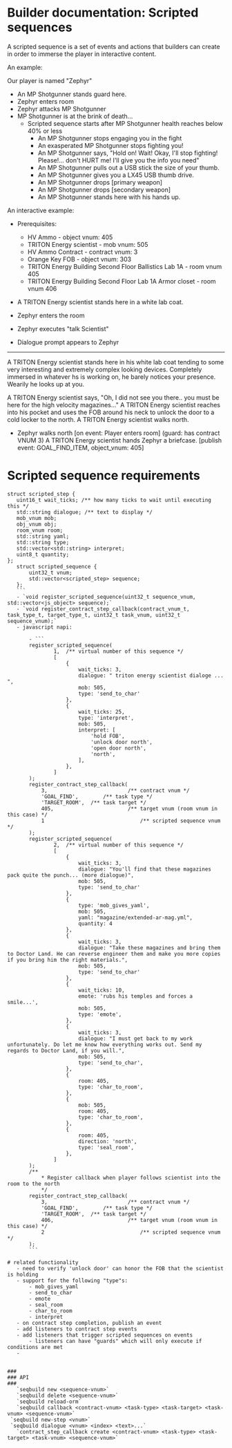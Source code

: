 # Builder documentation: Scripted sequences

A scripted sequence is a set of events and actions that builders can create in order to immerse the player in interactive content.

An example:

Our player is named "Zephyr"

- An MP Shotgunner stands guard here.
- Zephyr enters room
- Zephyr attacks MP Shotgunner
- MP Shotgunner is at the brink of death...
	- Scripted sequence starts after MP Shotgunner health reaches below 40% or less
		- An MP Shotgunner stops engaging you in the fight
		- An exasperated MP Shotgunner stops fighting you!
		- An MP Shotgunner says, "Hold on! Wait! Okay, I'll stop fighting! Please!... don't HURT me! I'll give you the info you need"
		- An MP Shotgunner pulls out a USB stick the size of your thumb. 
		- An MP Shotgunner gives you a LX45 USB thumb drive.
		- An MP Shotgunner drops [primary weapon]
		- An MP Shotgunner drops [secondary weapon]
		- An MP Shotgunner stands here with his hands up.

An interactive example:
- Prerequisites:
	- HV Ammo - object vnum: 405
	- TRITON Energy scientist - mob vnum: 505
	- HV Ammo Contract - contract vnum: 3
	- Orange Key FOB - object vnum: 303
	- TRITON Energy Building Second Floor Ballistics Lab 1A - room vnum 405
	- TRITON Energy Building Second Floor Lab 1A Armor closet - room vnum 406

- A TRITON Energy scientist stands here in a white lab coat.
- Zephyr enters the room
- Zephyr executes "talk Scientist"
- Dialogue prompt appears to Zephyr
---
 A TRITON Energy scientist stands here in his white lab coat tending to some very interesting and extremely complex looking devices. Completely immersed in whatever hs is working on, he barely notices your presence. Wearily he looks up at you.

 A TRITON Energy scientist says, "Oh, I did not see you there.. you must be here for the high velocity magazines..."
 A TRITON Energy scientist reaches into his pocket and uses the FOB around his neck to unlock the door to a cold locker to the north.
 A TRITON Energy scientist walks north.
 - Zephyr walks north
 [on event: Player enters room] (guard: has contract VNUM 3)
 	A TRITON Energy scientist hands Zephyr a briefcase.
	[publish event: GOAL_FIND_ITEM, object_vnum: 405]


# Scripted sequence requirements
 ```
 struct scripted_step {
 	uint16_t wait_ticks; /** how many ticks to wait until executing this */
	std::string dialogue; /** text to display */
	mob_vnum mob;
	obj_vnum obj;
	room_vnum room;
	std::string yaml;
	std::string type;
	std::vector<std::string> interpret;
	uint8_t quantity;
 };
	struct scripted_sequence {
		uint32_t vnum;
		std::vector<scripted_step> sequence;
	};
	```
	- `void register_scripted_sequence(uint32_t sequence_vnum, std::vector<js_object> sequence);`
	- `void register_contract_step_callback(contract_vnum_t, task_type_t, target_type_t, uint32_t task_vnum, uint32_t sequence_vnum);`
	- javascript napi:
		
		- ```
		register_scripted_sequence(
				1,	/** virtual number of this sequence */
				[
					{
						wait_ticks: 3,
						dialogue: " triton energy scientist dialoge ... ",
						mob: 505,
						type: 'send_to_char'
					},
					{
						wait_ticks: 25,
						type: 'interpret',
						mob: 505,
						interpret: [
							'hold FOB',
							'unlock door north',
							'open door north',
							'north',
						],
					},
				]
		);
		register_contract_step_callback(
			3,							/** contract vnum */
			'GOAL_FIND',		/** task type */
			'TARGET_ROOM',	/** task target */
			405, 						/** target vnum (room vnum in this case) */
			1								/** scripted sequence vnum */
		);
		register_scripted_sequence(
				2,	/** virtual number of this sequence */
				[
					{
						wait_ticks: 3,
						dialogue: "You'll find that these magazines pack quite the punch... (more dialogue)",
						mob: 505,
						type: 'send_to_char'
					},
					{
						type: 'mob_gives_yaml',
						mob: 505,
						yaml: "magazine/extended-ar-mag.yml",
						quantity: 4
					},
					{
						wait_ticks: 3,
						dialogue: "Take these magazines and bring them to Doctor Land. He can reverse engineer them and make you more copies if you bring him the right materials.",
						mob: 505,
						type: 'send_to_char'
					},
					{
						wait_ticks: 10,
						emote: 'rubs his temples and forces a smile...',
						mob: 505,
						type: 'emote',
					},
					{
						wait_ticks: 3,
						dialogue: "I must get back to my work unfortunately. Do let me know how everything works out. Send my regards to Doctor Land, if you will.",
						mob: 505,
						type: 'send_to_char',
					},
					{
						room: 405,
						type: 'char_to_room',
					},
					{
						mob: 505,
						room: 405,
						type: 'char_to_room',
					},
					{
						room: 405,
						direction: 'north',
						type: 'seal_room',
					},
				]
		);
		/**
			* Register callback when player follows scientist into the room to the north
			*/
		register_contract_step_callback(
			3,							/** contract vnum */
			'GOAL_FIND',		/** task type */
			'TARGET_ROOM',	/** task target */
			406, 						/** target vnum (room vnum in this case) */
			2								/** scripted sequence vnum */
		);
		```

# related functionality
	- need to verify 'unlock door' can honor the FOB that the scientist is holding
	- support for the following "type"s:
		- mob_gives_yaml
		- send_to_char
		- emote
		- seal_room
		- char_to_room
		- interpret
	- on contract step completion, publish an event
	- add listeners to contract step events
	- add listeners that trigger scripted sequences on events
		- listeners can have "guards" which will only execute if conditions are met
	- 


### 
### API
###
	`seqbuild new <sequence-vnum>`
	`seqbuild delete <sequence-vnum>`
	`seqbuild reload-orm`
	`seqbuild callback <contract-vnum> <task-type> <task-target> <task-vnum> <sequence-vnum>`
  `seqbuild new-step <vnum>`
  `seqbuild dialogue <vnum> <index> <text>...`
	`contract_step_callback create <contract-vnum> <task-type> <task-target> <task-vnum> <sequence-vnum>`
